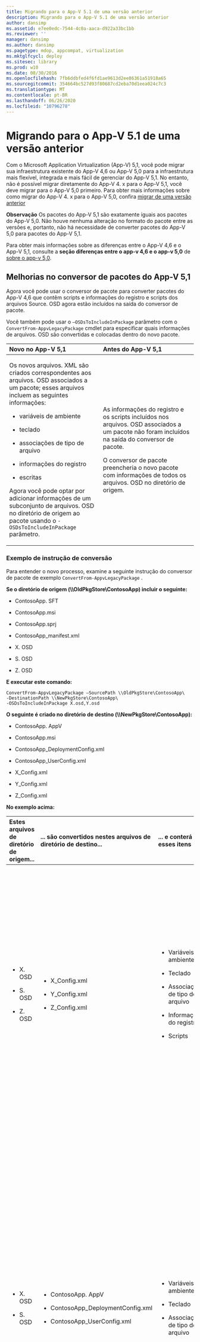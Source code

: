 ```yaml
---
title: Migrando para o App-V 5.1 de uma versão anterior
description: Migrando para o App-V 5.1 de uma versão anterior
author: dansimp
ms.assetid: e7ee0edc-7544-4c0a-aaca-d922a33bc1bb
ms.reviewer: ''
manager: dansimp
ms.author: dansimp
ms.pagetype: mdop, appcompat, virtualization
ms.mktglfcycl: deploy
ms.sitesec: library
ms.prod: w10
ms.date: 08/30/2016
ms.openlocfilehash: 7fb6ddbfed4f6fd1ae9613d2ee86361a51918a65
ms.sourcegitcommit: 354664bc527d93f80687cd2eba70d1eea024c7c3
ms.translationtype: MT
ms.contentlocale: pt-BR
ms.lasthandoff: 06/26/2020
ms.locfileid: "10796278"
---
```

# Migrando para o App-V 5.1 de uma versão anterior


Com o Microsoft Application Virtualization (App-V) 5,1, você pode migrar sua infraestrutura existente do App-V 4,6 ou App-V 5,0 para a infraestrutura mais flexível, integrada e mais fácil de gerenciar do App-V 5,1.
No entanto, não é possível migrar diretamente do App-V 4. x para o App-V 5,1, você deve migrar para o App-V 5,0 primeiro. Para obter mais informações sobre como migrar do App-V 4. x para o App-V 5,0, confira [migrar de uma versão anterior](migrating-from-a-previous-version-app-v-50.md)  

**Observação**  Os pacotes do App-V 5,1 são exatamente iguais aos pacotes do App-V 5,0. Não houve nenhuma alteração no formato do pacote entre as versões e, portanto, não há necessidade de converter pacotes do App-V 5,0 para pacotes do App-V 5,1.

Para obter mais informações sobre as diferenças entre o App-V 4,6 e o App-V 5,1, consulte a **seção diferenças entre o app-v 4,6 e o app-v 5,0** de [sobre o app-v 5,0](about-app-v-50.md).

 

## <a href="" id="bkmk-pkgconvimprove"></a>Melhorias no conversor de pacotes do App-V 5,1


Agora você pode usar o conversor de pacote para converter pacotes do App-V 4,6 que contêm scripts e informações do registro e scripts dos arquivos Source. OSD agora estão incluídos na saída do conversor de pacote.

Você também pode usar o `–OSDsToIncludeInPackage` parâmetro com o `ConvertFrom-AppvLegacyPackage` cmdlet para especificar quais informações de arquivos. OSD são convertidas e colocadas dentro do novo pacote.

<table>
<colgroup>
<col width="50%" />
<col width="50%" />
</colgroup>
<thead>
<tr class="header">
<th align="left">Novo no App-V 5,1</th>
<th align="left">Antes do App-V 5,1</th>
</tr>
</thead>
<tbody>
<tr class="odd">
<td align="left"><p>Os novos arquivos. XML são criados correspondentes aos arquivos. OSD associados a um pacote; esses arquivos incluem as seguintes informações:</p>
<ul>
<li><p>variáveis de ambiente</p></li>
<li><p>teclado</p></li>
<li><p>associações de tipo de arquivo</p></li>
<li><p>informações do registro</p></li>
<li><p>escritas</p></li>
</ul>
<p>Agora você pode optar por adicionar informações de um subconjunto de arquivos. OSD no diretório de origem ao pacote usando o <code>-OSDsToIncludeInPackage</code> parâmetro.</p></td>
<td align="left"><p>As informações do registro e os scripts incluídos nos arquivos. OSD associados a um pacote não foram incluídos na saída do conversor de pacote.</p>
<p>O conversor de pacote preencheria o novo pacote com informações de todos os arquivos. OSD no diretório de origem.</p></td>
</tr>
</tbody>
</table>

 

### Exemplo de instrução de conversão

Para entender o novo processo, examine a seguinte instrução do conversor de pacote de exemplo `ConvertFrom-AppvLegacyPackage` .

**Se o diretório de origem (\\\\OldPkgStore\\ContosoApp) incluir o seguinte:**

-   ContosoApp. SFT

-   ContosoApp.msi

-   ContosoApp.sprj

-   ContosoApp\_manifest.xml

-   X. OSD

-   S. OSD

-   Z. OSD

**E executar este comando:**

``` syntax
ConvertFrom-AppvLegacyPackage –SourcePath \\OldPkgStore\ContosoApp\ 
-DestinationPath \\NewPkgStore\ContosoApp\
-OSDsToIncludeInPackage X.osd,Y.osd
```

**O seguinte é criado no diretório de destino (\\\\NewPkgStore\\ContosoApp):**

-   ContosoApp. AppV

-   ContosoApp.msi

-   ContosoApp\_DeploymentConfig.xml

-   ContosoApp\_UserConfig.xml

-   X\_Config.xml

-   Y\_Config.xml

-   Z\_Config.xml

**No exemplo acima:**

<table>
<colgroup>
<col width="25%" />
<col width="25%" />
<col width="25%" />
<col width="25%" />
</colgroup>
<thead>
<tr class="header">
<th align="left">Estes arquivos de diretório de origem...</th>
<th align="left">... são convertidos nestes arquivos de diretório de destino...</th>
<th align="left">... e conterá esses itens</th>
<th align="left">Descrição</th>
</tr>
</thead>
<tbody>
<tr class="odd">
<td align="left"><ul>
<li><p>X. OSD</p></li>
<li><p>S. OSD</p></li>
<li><p>Z. OSD</p></li>
</ul></td>
<td align="left"><ul>
<li><p>X_Config.xml</p></li>
<li><p>Y_Config.xml</p></li>
<li><p>Z_Config.xml</p></li>
</ul></td>
<td align="left"><ul>
<li><p>Variáveis de ambiente</p></li>
<li><p>Teclado</p></li>
<li><p>Associações de tipo de arquivo</p></li>
<li><p>Informações do registro</p></li>
<li><p>Scripts</p></li>
</ul></td>
<td align="left"><p>Cada arquivo. OSD é convertido em um arquivo. xml separado e correspondente que contém os itens listados aqui no formato de configuração de implantação do App-V 5,1. Esses itens podem ser copiados desses arquivos. xml e colocados na configuração de implantação ou arquivos de configuração do usuário, conforme desejado.</p>
<p>Neste exemplo, há três arquivos. xml, correspondentes aos três arquivos. OSD no diretório de origem. Cada arquivo. xml contém as variáveis de ambiente, atalhos, associações de tipo de arquivo, informações do registro e scripts em seu arquivo. OSD correspondente.</p></td>
</tr>
<tr class="even">
<td align="left"><ul>
<li><p>X. OSD</p></li>
<li><p>S. OSD</p></li>
</ul></td>
<td align="left"><ul>
<li><p>ContosoApp. AppV</p></li>
<li><p>ContosoApp_DeploymentConfig.xml</p></li>
<li><p>ContosoApp_UserConfig.xml</p></li>
</ul></td>
<td align="left"><ul>
<li><p>Variáveis de ambiente</p></li>
<li><p>Teclado</p></li>
<li><p>Associações de tipo de arquivo</p></li>
</ul></td>
<td align="left"><p>As informações dos arquivos. OSD especificadas no <code>-OSDsToIncludeInPackage</code> parâmetro são convertidas e colocadas dentro do pacote. Em seguida, o conversor preenche o arquivo de configuração de implantação e o arquivo de configuração do usuário com o conteúdo do pacote, da mesma forma que o sequenciador do App-V faz ao sequenciar um novo pacote.</p>
<p>Neste exemplo, as variáveis de ambiente, atalhos e associações de tipo de arquivo incluídas em X. OSD e Y. OSD foram convertidos e colocados no pacote App-V, e algumas dessas informações também foram incluídas nos arquivos de configuração de implantação e configuração do usuário. X. OSD e Y. OSD foram usados porque foram incluídos como argumentos para o <code>-OSDsToIncludeInPackage</code> parâmetro. Nenhuma informação do Z. OSD foi incluída no pacote porque não foi incluída como um desses argumentos.</p></td>
</tr>
</tbody>
</table>

 

## Convertendo pacotes criados usando uma versão anterior do App-V


Use o utilitário conversor de pacote para atualizar pacotes de aplicativos virtuais criados usando versões do App-V antes do App-V 5,0. O conversor de pacote usa o PowerShell para converter pacotes e pode ajudar a automatizar o processo se você tiver muitos pacotes que exijam conversão.

**Importante**  Depois de converter um pacote existente, você deve testar o pacote antes de implantar o pacote para garantir que o processo de conversão foi bem-sucedido.

 

**O que saber antes de converter pacotes existentes**

<table>
<colgroup>
<col width="50%" />
<col width="50%" />
</colgroup>
<thead>
<tr class="header">
<th align="left">Problema</th>
<th align="left">Solução alternativa</th>
</tr>
</thead>
<tbody>
<tr class="odd">
<td align="left"><p>Os pacotes virtuais que usam o DSC não são vinculados após a conversão.</p></td>
<td align="left"><p>Vincule os pacotes usando grupos de conexão. Consulte <a href="managing-connection-groups51.md" data-raw-source="[Managing Connection Groups](managing-connection-groups51.md)"> Gerenciando grupos de conexão </a> .</p></td>
</tr>
<tr class="even">
<td align="left"><p>Conflitos de variáveis de ambiente são detectados durante a conversão.</p></td>
<td align="left"><p>Resolva os conflitos no <strong> arquivo. OSD associado </strong> .</p></td>
</tr>
<tr class="odd">
<td align="left"><p>Caminhos de código fixo são detectados durante a conversão.</p></td>
<td align="left"><p>Os caminhos embutidos em código são difíceis de serem convertidos corretamente. O conversor de pacote detecta e retorna pacotes com arquivos que contêm caminhos embutidos em código. Exiba o arquivo com o caminho embutido e determine se o pacote requer o arquivo. Em caso afirmativo, é recomendável resequenciar o pacote.</p></td>
</tr>
</tbody>
</table>

 

Ao converter um pacote, verifique se há arquivos ou atalhos com falha. Localize o item no pacote App-V 4,6. Pode ser um caminho embutido em código. Converter o caminho.

**Observação**  É recomendável que você use o sequenciador do App-V 5,1 para converter aplicativos críticos ou aplicativos que precisam tirar proveito dos recursos. Veja [como sequenciar um novo aplicativo com o App-V 5,1](how-to-sequence-a-new-application-with-app-v-51-beta-gb18030.md).

Se um pacote convertido não abrir após você convertê-lo, também é recomendável que você reaplique a sequência do aplicativo usando o sequenciador do App-V 5,1.

 

[Como converter um pacote criado em uma versão anterior do App-V](how-to-convert-a-package-created-in-a-previous-version-of-app-v51.md)

## Migrando clientes


A tabela a seguir exibe o método recomendado para a atualização de clientes.

<table>
<colgroup>
<col width="50%" />
<col width="50%" />
</colgroup>
<thead>
<tr class="header">
<th align="left">Tarefa</th>
<th align="left">Mais informações</th>
</tr>
</thead>
<tbody>
<tr class="odd">
<td align="left"><p>Atualize seu ambiente para a versão mais recente do App-V 4.6</p></td>
<td align="left"><p><a href="../appv-v4/application-virtualization-deployment-and-upgrade-considerations-copy.md" data-raw-source="[Application Virtualization Deployment and Upgrade Considerations](../appv-v4/application-virtualization-deployment-and-upgrade-considerations-copy.md)">Considerações de atualização e implantação do Application Virtualization </a> .</p></td>
</tr>
<tr class="even">
<td align="left"><p>Instale o cliente do App-V 5,1 com coexistência habilitada.</p></td>
<td align="left"><p><a href="how-to-deploy-the-app-v-46-and-the-app-v--51-client-on-the-same-computer.md" data-raw-source="[How to Deploy the App-V 4.6 and the App-V 5.1 Client on the Same Computer](how-to-deploy-the-app-v-46-and-the-app-v--51-client-on-the-same-computer.md)">Como implantar o App-V 4,6 e o cliente do App-V 5,1 no mesmo computador </a> .</p></td>
</tr>
<tr class="odd">
<td align="left"><p>Sequenciar e distribuir pacotes do App-V 5,1. Conforme necessário, cancele a publicação de pacotes do App-V 4,6.</p></td>
<td align="left"><p><a href="how-to-sequence-a-new-application-with-app-v-51-beta-gb18030.md" data-raw-source="[How to Sequence a New Application with App-V 5.1](how-to-sequence-a-new-application-with-app-v-51-beta-gb18030.md)">Como sequenciar um novo aplicativo com o App-V 5,1 </a> .</p></td>
</tr>
</tbody>
</table>

 

**Importante**  Você deve estar executando a versão mais recente do App-V 4.6 para usar o modo de coexistência. Além disso, quando você sequenciar um pacote, você deve definir a configuração de **autoridade de gerenciamento** , que está localizada na seção **configuração do usuário** .

 

## Migrando a infraestrutura completa do App-V 5,1 Server


Não há um método direto para atualizar para uma infraestrutura completa do App-V 5,1. Use as informações na seção a seguir para obter informações sobre como atualizar o servidor App-V.

<table>
<colgroup>
<col width="50%" />
<col width="50%" />
</colgroup>
<thead>
<tr class="header">
<th align="left">Tarefa</th>
<th align="left">Mais informações</th>
</tr>
</thead>
<tbody>
<tr class="odd">
<td align="left"><p>Atualize seu ambiente para a versão mais recente do App-V 4.6.</p></td>
<td align="left"><p><a href="../appv-v4/application-virtualization-deployment-and-upgrade-considerations-copy.md" data-raw-source="[Application Virtualization Deployment and Upgrade Considerations](../appv-v4/application-virtualization-deployment-and-upgrade-considerations-copy.md)">Considerações de atualização e implantação do Application Virtualization </a> .</p></td>
</tr>
<tr class="even">
<td align="left"><p>Implante a versão do App-V 5,1 do cliente.</p></td>
<td align="left"><p><a href="how-to-deploy-the-app-v-client-51gb18030.md" data-raw-source="[How to Deploy the App-V Client](how-to-deploy-the-app-v-client-51gb18030.md)">Como implantar o cliente App-V </a> .</p></td>
</tr>
<tr class="odd">
<td align="left"><p>Instale o App-V 5,1 Server.</p></td>
<td align="left"><p><a href="how-to-deploy-the-app-v-51-server.md" data-raw-source="[How to Deploy the App-V 5.1 Server](how-to-deploy-the-app-v-51-server.md)">Como implantar o servidor do App-V 5,1 </a> .</p></td>
</tr>
<tr class="even">
<td align="left"><p>Migrar pacotes existentes.</p></td>
<td align="left"><p>Veja a <strong> seção convertendo pacotes criados usando uma versão anterior do App-V </strong> deste artigo.</p></td>
</tr>
</tbody>
</table>

 

## Tarefas de migração adicionais


Você também pode executar tarefas de migração adicionais, como reconfiguração de pontos de extremidade, bem como abrir um pacote criado usando uma versão anterior em um computador que executa o cliente App-V 5,1. Os links a seguir fornecem mais informações sobre como executar essas tarefas.

[Como migrar pontos de extensão de um pacote do App-V 4.6 para um pacote do App-V 5.1 convertido para todos os usuários em um computador específico](how-to-migrate-extension-points-from-an-app-v-46-package-to-a-converted-app-v-51-package-for-all-users-on-a-specific-computer.md)

[Como migrar pontos de extensão de um pacote do App-V 4.6 para um pacote do App-V 5.1 para um usuário específico](how-to-migrate-extension-points-from-an-app-v-46-package-to-app-v-51-for-a-specific-user.md)

[Como reverter pontos de extensão de um pacote do App-V 5.1 para um pacote do App-V 4.6 para todos os usuários em um computador específico](how-to-revert-extension-points-from-an-app-v-51-package-to-an-app-v-46-package-for-all-users-on-a-specific-computer.md)

[Como reverter pontos de extensão de um pacote do App-V 5.1 para um pacote do App-V 4.6 para um usuário específico](how-to-revert-extension-points-from-an-app-v-51-package-to-an-app-v-46-package-for-a-specific-user.md)







## Outros recursos para executar tarefas de migração do App-V


[Operações para o App-V 5.1](operations-for-app-v-51.md)

[Um procedimento simplificado de atualização do servidor de gerenciamento do Microsoft App-V 5,1](https://go.microsoft.com/fwlink/p/?LinkId=786330)

 

 





